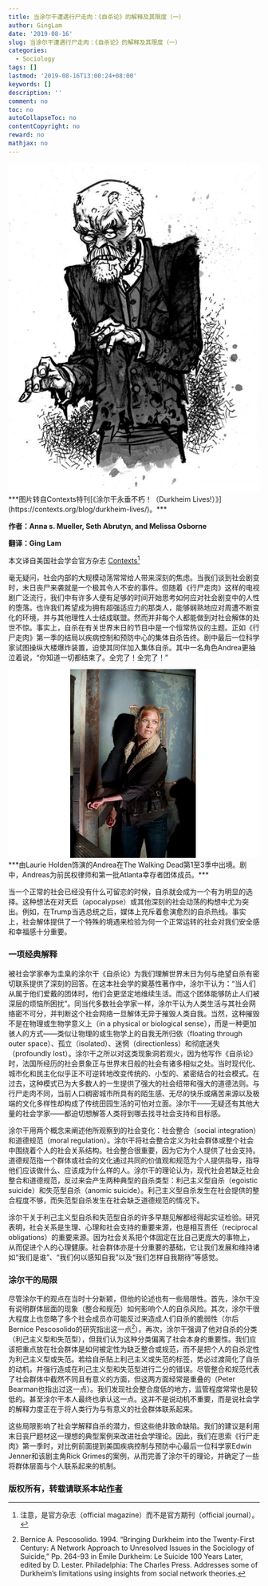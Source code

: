 ```yaml
---
title: 当涂尔干遭遇行尸走肉：《自杀论》的解释及其限度（一）
author: GingLam
date: '2019-08-16'
slug: 当涂尔干遭遇行尸走肉：《自杀论》的解释及其限度（一）
categories:
  - Sociology
tags: []
lastmod: '2019-08-16T13:00:24+08:00'
keywords: []
description: ''
comment: no
toc: no
autoCollapseToc: no
contentCopyright: no
reward: no
mathjax: no
---
```

<div align=center><img src="https://raw.githubusercontent.com/GingLam/Storage/master/zombie9.3-519x680.jpeg"></div>
<div align=center>
</div>
***图片转自Contexts特刊[《涂尔干永垂不朽！（Durkheim Lives!）》](https://contexts.org/blog/durkheim-lives/)。***

**作者：Anna s. Mueller, Seth Abrutyn, and Melissa Osborne**

**翻译：Ging Lam**

本文译自美国社会学会官方杂志 [Contexts](https://academic.oup.com/esr/article-abstract/26/5/499/506250)[^1]

毫无疑问，社会内部的大规模动荡常常给人带来深刻的焦虑。当我们谈到社会剧变时，末日丧尸来袭就是一个极其令人不安的事件。但随着《行尸走肉》这样的电视剧广泛流行，我们中有许多人便有足够的时间开始思考如何应对社会剧变中的人性的堕落。也许我们希望成为拥有超强适应力的那类人，能够娴熟地应对周遭不断变化的环境，并与其他理性人士结成联盟。然而并非每个人都能做到对社会解体的处世不惊。事实上，自杀在有关世界末日的节目中是一个恒常热议的主题。正如《行尸走肉》第一季的结局以疾病控制和预防中心的集体自杀告终。剧中最后一位科学家试图操纵大楼爆炸装置，迫使其同伴加入集体自杀。其中一名角色Andrea更抽泣着说，“你知道一切都结束了。全完了！全完了！”

<!--more-->

<div align=center><img src="https://raw.githubusercontent.com/GingLam/Storage/master/Andrea.jpeg"></div>
<div align=center>
</div>
***由Laurie Holden饰演的Andrea在The Walking Dead第1至3季中出境。剧中，Andreas为前民权律师和第一批Atlanta幸存者团体成员。***

当一个正常的社会已经没有什么可留恋的时候，自杀就会成为一个有为明显的选择。这种想法在对天启（apocalypse）或其他深刻的社会动荡的构想中尤为突出。例如，在Trump当选总统之后，媒体上充斥着愈演愈烈的自杀热线。事实上，社会解体提供了一个特殊的境遇来检验为何一个正常运转的社会对我们安全感和幸福感十分重要。

### 一项经典解释

被社会学家奉为圭臬的涂尔干《自杀论》为我们理解世界末日为何与绝望自杀有密切联系提供了深刻的回答。在这本社会学的奠基性著作中，涂尔干认为：“当人们从属于他们爱戴的团体时，他们会更坚定地维续生活。而这个团体能够防止人们被深层的烦恼所困扰”。同当代多数社会学家一样，涂尔干认为人类生活与其社会网络密不可分，并判断这个社会网络一旦解体无异于摧毁人类自我。当然，这种摧毁不是在物理或生物学意义上（in a physical or biological sense），而是一种更加骇人的方式——类似让物理的或生物学上的自我无所归依（floating through outer space）、孤立（isolated）、迷惘（directionless）和彻底迷失（profoundly lost）。涂尔干之所以对这类现象洞若观火，因为他写作《自杀论》时，法国所经历的社会景象正与世界末日般的社会有诸多相似之处。当时现代化、城市化和民主化似乎正不可逆转地改变传统的、小型的、紧密结合的社会模式。在过去，这种模式已为大多数人的一生提供了强大的社会纽带和强大的道德法则。与行尸走肉不同，当前人口稠密城市所具有的陌生感、无尽的快乐或痛苦来源以及极端的文化多样性却构成了传统田园生活的可怕对立面。涂尔干——无疑还有其他大量的社会学家——都迫切想解答人类将到哪去找寻社会支持和目标感。

涂尔干用两个概念来阐述他所观察到的社会变化：社会整合（social integration）和道德规范（moral regulation）。涂尔干将社会整合定义为社会群体或整个社会中围绕着个人的社会关系结构。社会整合很重要，因为它为个人提供了社会支持。道德规范指一个群体或社会的文化通过共同的价值观和规范为个人提供指导，指导他们应该做什么、应该成为什么样的人。涂尔干的理论认为，现代社会若缺乏社会整合和道德规范，反过来会产生两种典型的自杀类型：利己主义型自杀（egoistic suicide）和失范型自杀（anomic suicide）。利己主义型自杀发生在社会提供的整合程度不够，而失范型自杀发生在社会缺乏道德规范的情况下。

涂尔干关于利己主义型自杀和失范型自杀的许多早期见解都经得起实证检验。研究表明，社会关系是生理、心理和社会支持的重要来源，也是相互责任（reciprocal obligations）的重要来源。因为社会关系把个体固定在比自己更庞大的事物上，从而促进个人的心理健康。社会群体亦是十分重要的基础，它让我们发展和维持诸如“我们是谁”、“我们何以感知自我”以及“我们怎样自我期待”等感觉。

### 涂尔干的局限

尽管涂尔干的观点在当时十分新颖，但他的论述也有一些局限性。首先，涂尔干没有说明群体层面的现象（整合和规范）如何影响个人的自杀风险。其次，涂尔干很大程度上也忽略了多个社会成员亦可能反过来造成人们自杀的脆弱性（尔后Bernice Pescosolido的研究指出这一点[^2]）。再次，涂尔干强调了他对自杀的分类（利己主义型和失范型），但我们认为这种分类偏离了社会本身的重要性。我们应该把重点放在社会群体是如何被定性为缺乏整合或规范，而不是把个人的自杀定性为利己主义型或失范。若给自杀贴上利己主义或失范的标签，势必过渡简化了自杀的动机，并强行造成在利己主义型和失范型进行二分的错误。尽管整合和规范代表了社会群体中截然不同且有意义的方面，但这两方面经常是重叠的（Peter  Bearman也指出过这一点）。我们发现社会整合度低的地方，监管程度常常也是较低的。甚至涂尔干本人最终也承认这一点。这并不是说动机不重要，而是说社会学的解释力度正在于将人类行为与有意义的社会群体联系起来。

这些局限影响了社会学解释自杀的潜力，但这些绝非致命缺陷。我们的建议是利用末日丧尸题材这一理想的典型案例来改进社会学理论。因此，我们在思索《行尸走肉》第一季时，对比例前面提到美国疾病控制与预防中心最后一位科学家Edwin Jenner和该剧主角Rick Grimes的案例，从而完善了涂尔干的理论，并确定了一些将群体层面与个人联系起来的机制。

[^1]: 注意，是官方杂志（official magazine）而不是官方期刊（official journal）。
[^2]: Bernice A. Pescosolido. 1994. “Bringing Durkheim into the Twenty-First Century: A Network Approach to Unresolved Issues in the Sociology of Suicide,” Pp. 264-93 in Émile Durkheim: Le Suicide 100 Years Later, edited by D. Lester. Philadelphia: The Charles Press. Addresses some of Durkheim’s limitations using insights from social network theories.

### 版权所有，转载请联系本站[作者](mailto:linj83@mail2.sysu.edu.cn)
